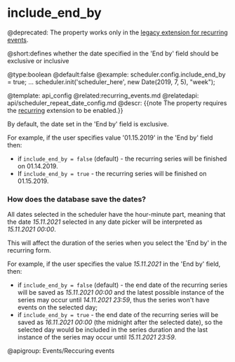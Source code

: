 include_end_by
=============

@deprecated:
The property works only in the [legacy extension for recurring events](recurring_events_legacy.md).

@short:defines whether the date specified in the 'End by' field should be exclusive or inclusive
	
@type:boolean
@default:false
@example:
scheduler.config.include_end_by = true;
...
scheduler.init('scheduler_here', new Date(2019, 7, 5), "week");

@template:	api_config
@related:recurring_events.md
@relatedapi:
	api/scheduler_repeat_date_config.md
@descr:
{{note The property requires the [recurring](extensions_list.md#recurring) extension to be enabled.}}

By default, the date set in the 'End by' field is exclusive.

For example, if the user specifies value '01.15.2019' in the 'End by' field then:

- if <code>include_end_by = false</code> (default)  - the recurring series will be finished on 01.14.2019. 
- If <code>include_end_by = true</code> - the recurring series will be finished on 01.15.2019.

### How does the database save the dates?

All dates selected in the scheduler have the hour-minute part, meaning that the date *15.11.2021* selected in any date picker will be interpreted as *15.11.2021 00:00*.

This will affect the duration of the series when you select the 'End by' in the recurring form.

For example, if the user specifies the value *15.11.2021* in the 'End by' field, then:

- if <code>include_end_by = false</code> (default) - the end date of the recurring series will be saved as *15.11.2021 00:00* and the latest possible instance of the series may occur until *14.11.2021 23:59*, thus the series won't have events on the selected day;
- if <code>include_end_by = true</code> - the end date of the recurring series will be saved as *16.11.2021 00:00* (the midnight after the selected date), so the selected day would be included in the series duration and the last instance of the series may occur until *15.11.2021 23:59*.

@apigroup: Events/Reccuring events
